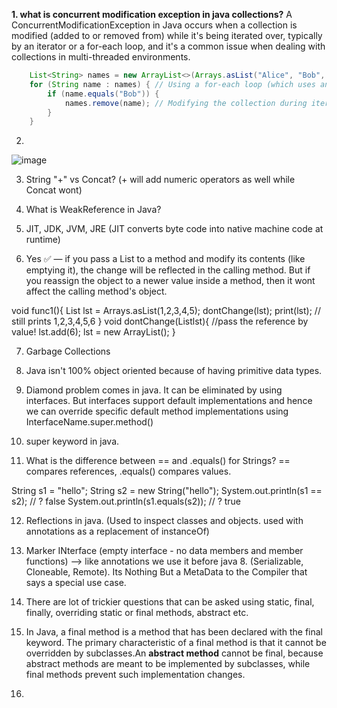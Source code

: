 **1. what is concurrent modification exception in java collections?** 
  A ConcurrentModificationException in Java occurs when a collection is modified (added to or removed from) while it's being iterated over, typically by an iterator or a for-each loop, and it's a common issue when dealing with collections in multi-threaded environments.

```java
    List<String> names = new ArrayList<>(Arrays.asList("Alice", "Bob", "Charlie"));
    for (String name : names) { // Using a for-each loop (which uses an iterator)
        if (name.equals("Bob")) {
            names.remove(name); // Modifying the collection during iteration
        }
    }
```


2. 
![image](https://github.com/user-attachments/assets/8d4914ef-2f33-43e6-a36a-f3e4a490d592)


3. String "+" vs Concat? (+ will add numeric operators as well while Concat wont)

4. What is WeakReference in Java?

5. JIT, JDK, JVM, JRE (JIT converts byte code into native machine code at runtime)

6. Yes ✅ — if you pass a List to a method and modify its contents (like emptying it), the change will be reflected in the calling method. But if you reassign the object to a newer value inside a method, then it wont affect the calling method's object.

  void func1(){
  List<Integers> lst = Arrays.asList(1,2,3,4,5);
  dontChange(lst);
  print(lst); // still prints 1,2,3,4,5,6
}
  void dontChange(List<Integers>lst){ //pass the reference by value!
    lst.add(6);
    lst = new ArrayList();
  }

7. Garbage Collections

8. Java isn't 100% object oriented because of having primitive data types.

9. Diamond problem comes in java. It can be eliminated by using interfaces. But interfaces support default implementations and hence we can override specific default method implementations using InterfaceName.super.method()

10. super keyword in java.

11. What is the difference between == and .equals() for Strings?
== compares references, .equals() compares values.

String s1 = "hello";
String s2 = new String("hello");
System.out.println(s1 == s2);       // ? false
System.out.println(s1.equals(s2));  // ? true

12. Reflections in java. (Used to inspect classes and objects. used with annotations as a replacement of instanceOf)

13. Marker INterface (empty interface - no data members and member functions) --> like annotations we use it before java 8. (Serializable, Cloneable, Remote). Its Nothing But a MetaData to the Compiler that says a special use case.

14. There are lot of trickier questions that can be asked using static, final, finally, overriding static or final methods, abstract etc.

15. In Java, a final method is a method that has been declared with the final keyword. The primary characteristic of a final method is that it cannot be overridden by subclasses.An **abstract method** cannot be final, because abstract methods are meant to be implemented by subclasses, while final methods prevent such implementation changes.

16. 

